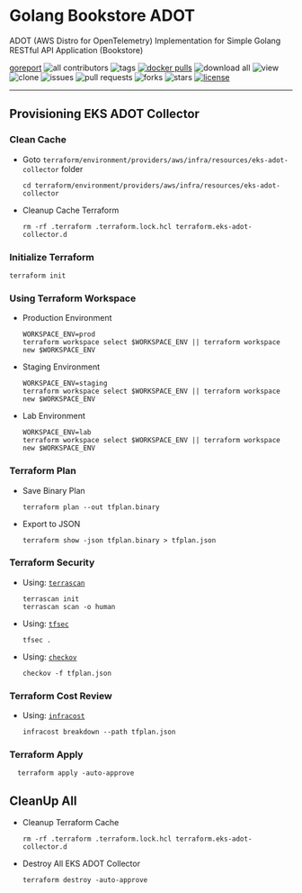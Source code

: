 # Golang Bookstore ADOT

ADOT (AWS Distro for OpenTelemetry) Implementation for Simple Golang RESTful API Application (Bookstore)

[goreport](https://goreportcard.com/badge/github.com/devopscorner/golang-adot/src)
![all contributors](https://img.shields.io/github/contributors/devopscorner/golang-adot)
![tags](https://img.shields.io/github/v/tag/devopscorner/golang-adot?sort=semver)
[![docker pulls](https://img.shields.io/docker/pulls/devopscorner/bookstore-adot.svg)](https://hub.docker.com/r/devopscorner/bookstore-adot/)
![download all](https://img.shields.io/github/downloads/devopscorner/golang-adot/total.svg)
![view](https://views.whatilearened.today/views/github/devopscorner/golang-adot.svg)
![clone](https://img.shields.io/badge/dynamic/json?color=success&label=clone&query=count&url=https://github.com/devopscorner/golang-adot/blob/master/clone.json?raw=True&logo=github)
![issues](https://img.shields.io/github/issues/devopscorner/golang-adot)
![pull requests](https://img.shields.io/github/issues-pr/devopscorner/golang-adot)
![forks](https://img.shields.io/github/forks/devopscorner/golang-adot)
![stars](https://img.shields.io/github/stars/devopscorner/golang-adot)
[![license](https://img.shields.io/github/license/devopscorner/golang-adot)](https://img.shields.io/github/license/devopscorner/golang-adot)

---

## Provisioning EKS ADOT Collector

### Clean Cache

- Goto `terraform/environment/providers/aws/infra/resources/eks-adot-collector` folder

      cd terraform/environment/providers/aws/infra/resources/eks-adot-collector

- Cleanup Cache Terraform

      rm -rf .terraform .terraform.lock.hcl terraform.eks-adot-collector.d


### Initialize Terraform

    terraform init


### Using Terraform Workspace

- Production Environment

      WORKSPACE_ENV=prod
      terraform workspace select $WORKSPACE_ENV || terraform workspace new $WORKSPACE_ENV

- Staging Environment

      WORKSPACE_ENV=staging
      terraform workspace select $WORKSPACE_ENV || terraform workspace new $WORKSPACE_ENV

- Lab Environment

      WORKSPACE_ENV=lab
      terraform workspace select $WORKSPACE_ENV || terraform workspace new $WORKSPACE_ENV


### Terraform Plan

- Save Binary Plan

      terraform plan --out tfplan.binary

- Export to JSON

      terraform show -json tfplan.binary > tfplan.json


### Terraform Security

- Using: [`terrascan`](https://github.com/tenable/terrascan)

      terrascan init
      terrascan scan -o human

- Using: [`tfsec`](https://aquasecurity.github.io/tfsec/v1.28.1/)

      tfsec .

- Using: [`checkov`](https://github.com/bridgecrewio/checkov)

      checkov -f tfplan.json


### Terraform Cost Review

- Using: [`infracost`](https://github.com/infracost/infracost)

      infracost breakdown --path tfplan.json


### Terraform Apply

      terraform apply -auto-approve


## CleanUp All

- Cleanup Terraform Cache

      rm -rf .terraform .terraform.lock.hcl terraform.eks-adot-collector.d

- Destroy All EKS ADOT Collector

      terraform destroy -auto-approve
